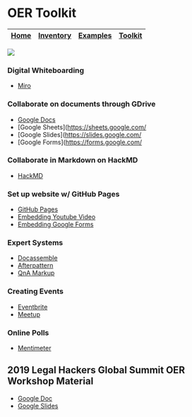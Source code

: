 # OER Toolkit
| [Home]() | [Inventory]() | [Examples]() | [Toolkit]() |
| -------- | ------------- | ------------ | ----------- |

![](https://i.imgur.com/eWA88Yy.png)

### Digital Whiteboarding
* [Miro](https://miro.com/app/)

### Collaborate on documents through GDrive
* [Google Docs](https://docs.google.com/)
* [Google Sheets](https://sheets.google.com/
* [Google Slides](https://slides.google.com/
* [Google Forms](https://forms.google.com/

### Collaborate in Markdown on HackMD
* [HackMD](https://hackmd.io/)

### Set up website w/ GitHub Pages
* [GitHub Pages](https://guides.github.com/features/pages/)
* [Embedding Youtube Video](https://support.google.com/youtube/answer/171780?hl=en)
* [Embedding Google Forms](https://support.google.com/a/users/answer/9308623?hl=en)

### Expert Systems
* [Docassemble](https://docassemble.org/)
* [Afterpattern](https://afterpattern.com/)
* [QnA Markup](https://www.qnamarkup.org/)

### Creating Events
* [Eventbrite](https://www.eventbrite.com/)
* [Meetup](https://www.meetup.com/)

### Online Polls
* [Mentimeter](https://www.mentimeter.com/)

## 2019 Legal Hackers Global Summit OER Workshop Material

* [Google Doc](https://docs.google.com/document/d/1hMrXoJJBpVD_UxOPrMVWGgpSwfEHZ8tHM8DBDe74dAg/edit)
* [Google Slides](https://docs.google.com/presentation/d/1iMzQm1ijsa3XWWa3gsEaqb0LP1walRJDvltX5QI4QUc/edit#slide=id.p)

